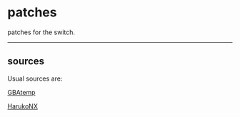 # patches

patches for the switch.

----

## sources

Usual sources are:

[GBAtemp](https://gbatemp.net/threads/atmosphere-patches-es-fs-and-loader-fusee_primary-only.562812/)

[HarukoNX](https://github.com/HarukoNX)

